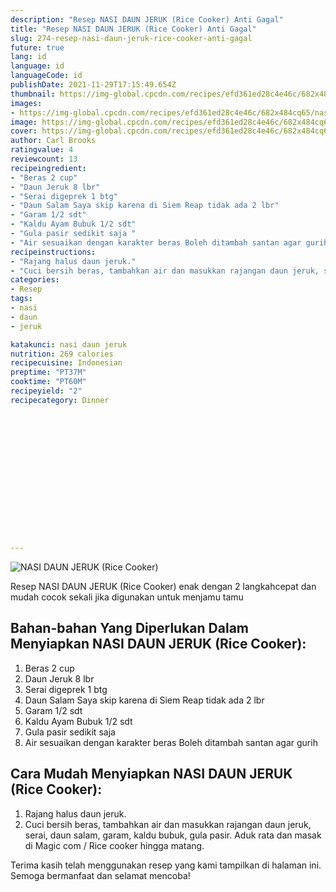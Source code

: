 ```yaml
---
description: "Resep NASI DAUN JERUK (Rice Cooker) Anti Gagal"
title: "Resep NASI DAUN JERUK (Rice Cooker) Anti Gagal"
slug: 274-resep-nasi-daun-jeruk-rice-cooker-anti-gagal
future: true
lang: id
language: id
languageCode: id
publishDate: 2021-11-29T17:15:49.654Z 
thumbnail: https://img-global.cpcdn.com/recipes/efd361ed28c4e46c/682x484cq65/nasi-daun-jeruk-rice-cooker-foto-resep-utama.webp
images:
- https://img-global.cpcdn.com/recipes/efd361ed28c4e46c/682x484cq65/nasi-daun-jeruk-rice-cooker-foto-resep-utama.webp
image: https://img-global.cpcdn.com/recipes/efd361ed28c4e46c/682x484cq65/nasi-daun-jeruk-rice-cooker-foto-resep-utama.webp
cover: https://img-global.cpcdn.com/recipes/efd361ed28c4e46c/682x484cq65/nasi-daun-jeruk-rice-cooker-foto-resep-utama.webp
author: Carl Brooks
ratingvalue: 4
reviewcount: 13
recipeingredient:
- "Beras 2 cup"
- "Daun Jeruk 8 lbr"
- "Serai digeprek 1 btg"
- "Daun Salam Saya skip karena di Siem Reap tidak ada 2 lbr"
- "Garam 1/2 sdt"
- "Kaldu Ayam Bubuk 1/2 sdt"
- "Gula pasir sedikit saja "
- "Air sesuaikan dengan karakter beras Boleh ditambah santan agar gurih "
recipeinstructions:
- "Rajang halus daun jeruk."
- "Cuci bersih beras, tambahkan air dan masukkan rajangan daun jeruk, serai, daun salam, garam, kaldu bubuk, gula pasir. Aduk rata dan masak di Magic com / Rice cooker hingga matang."
categories:
- Resep
tags:
- nasi
- daun
- jeruk

katakunci: nasi daun jeruk 
nutrition: 269 calories
recipecuisine: Indonesian
preptime: "PT37M"
cooktime: "PT60M"
recipeyield: "2"
recipecategory: Dinner


     
    
    
    
    
    
    
    
    
    
    
      
    
---
```



![NASI DAUN JERUK (Rice Cooker)](https://img-global.cpcdn.com/recipes/efd361ed28c4e46c/682x484cq65/nasi-daun-jeruk-rice-cooker-foto-resep-utama.webp)

Resep NASI DAUN JERUK (Rice Cooker)  enak dengan 2 langkahcepat dan mudah cocok sekali jika digunakan untuk menjamu tamu

<!--inarticleads1-->

## Bahan-bahan Yang Diperlukan Dalam Menyiapkan NASI DAUN JERUK (Rice Cooker):

1. Beras 2 cup
1. Daun Jeruk 8 lbr
1. Serai digeprek 1 btg
1. Daun Salam Saya skip karena di Siem Reap tidak ada 2 lbr
1. Garam 1/2 sdt
1. Kaldu Ayam Bubuk 1/2 sdt
1. Gula pasir sedikit saja 
1. Air sesuaikan dengan karakter beras Boleh ditambah santan agar gurih 



<!--inarticleads2-->

## Cara Mudah Menyiapkan NASI DAUN JERUK (Rice Cooker):

1. Rajang halus daun jeruk.
1. Cuci bersih beras, tambahkan air dan masukkan rajangan daun jeruk, serai, daun salam, garam, kaldu bubuk, gula pasir. Aduk rata dan masak di Magic com / Rice cooker hingga matang.




Terima kasih telah menggunakan resep yang kami tampilkan di halaman ini. Semoga bermanfaat dan selamat mencoba!
